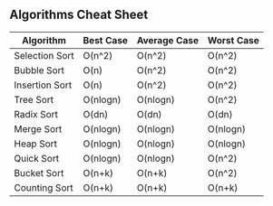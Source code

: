 ## Algorithms Cheat Sheet

| Algorithm       | Best Case  | Average Case | Worst Case |
|-----------------|------------|--------------|------------|
| Selection Sort  | O(n^2)     | O(n^2)       | O(n^2)     |
| Bubble Sort     | O(n)       | O(n^2)       | O(n^2)     |
| Insertion Sort  | O(n)       | O(n^2)       | O(n^2)     |
| Tree Sort       | O(nlogn)   | O(nlogn)     | O(n^2)     |
| Radix Sort      | O(dn)      | O(dn)        | O(dn)      |
| Merge Sort      | O(nlogn)   | O(nlogn)     | O(nlogn)   |
| Heap Sort       | O(nlogn)   | O(nlogn)     | O(nlogn)   |
| Quick Sort      | O(nlogn)   | O(nlogn)     | O(n^2)     |
| Bucket Sort     | O(n+k)     | O(n+k)       | O(n^2)     |
| Counting Sort   | O(n+k)     | O(n+k)       | O(n+k)     |
